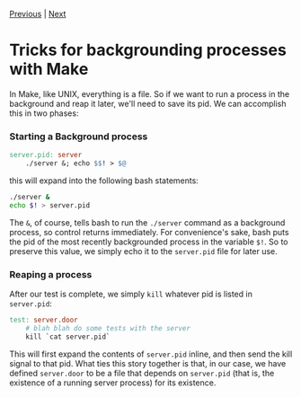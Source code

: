 [Previous](.././10_filesystem_background/README.md) | [Next](.././20_create_a_door/README.md)

# Tricks for backgrounding processes with Make
In Make, like UNIX, everything is a file. So if we want to run a process in the
background and reap it later, we'll need to save its pid. We can accomplish this
in two phases:

### Starting a Background process
```Makefile
server.pid: server
	./server &; echo $$! > $@
```

this will expand into the following bash statements:

```bash
./server &
echo $! > server.pid
```

The `&`, of course, tells bash to run the `./server` command as a background
process, so control returns immediately. For convenience's sake, bash puts the
pid of the most recently backgrounded process in the variable `$!`. So to
preserve this value, we simply echo it to the `server.pid` file for later use.

### Reaping a process
After our test is complete, we simply `kill` whatever pid is listed in
`server.pid`:

```Makefile
test: server.door
	# blah blah do some tests with the server
	kill `cat server.pid`
```

This will first expand the contents of `server.pid` inline, and then send the
kill signal to that pid. What ties this story together is that, in our case, we
have defined `server.door` to be a file that depends on `server.pid` (that is,
the existence of a running server process) for its existence.
